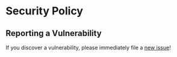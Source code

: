 # Security Policy

## Reporting a Vulnerability

If you discover a vulnerability, please immediately file a [new issue](https://github.com/dandelion-community/aid-app-monorepo/issues/new)!